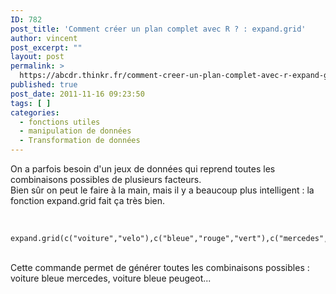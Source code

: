 ```yaml
---
ID: 782
post_title: 'Comment créer un plan complet avec R ? : expand.grid'
author: vincent
post_excerpt: ""
layout: post
permalink: >
  https://abcdr.thinkr.fr/comment-creer-un-plan-complet-avec-r-expand-grid/
published: true
post_date: 2011-11-16 09:23:50
tags: [ ]
categories:
  - fonctions utiles
  - manipulation de données
  - Transformation de données
---
```

On a parfois besoin d'un jeux de données qui reprend toutes les combinaisons possibles de plusieurs facteurs.<br />Bien sûr on peut le faire à la main, mais il y a beaucoup plus intelligent : la fonction expand.grid fait ça très bien.<br /><br /> <pre><code> expand.grid(c("voiture","velo"),c("bleue","rouge","vert"),c("mercedes","peugeot")) </code></pre> <br />Cette commande permet de générer toutes les combinaisons possibles : voiture bleue mercedes, voiture bleue peugeot...<br /><br /><br />